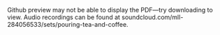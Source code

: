 Github preview may not be able to display the PDF—try downloading to view.
Audio recordings can be found at soundcloud.com/mll-284056533/sets/pouring-tea-and-coffee.
